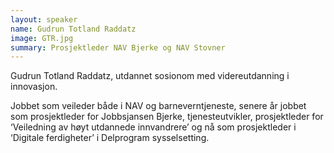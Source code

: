 ```yaml
---
layout: speaker
name: Gudrun Totland Raddatz
image: GTR.jpg
summary: Prosjektleder NAV Bjerke og NAV Stovner
---
```

Gudrun Totland Raddatz, utdannet sosionom med videreutdanning i innovasjon.

Jobbet som veileder både i NAV og barneverntjeneste, senere år jobbet som prosjektleder for Jobbsjansen Bjerke, tjenesteutvikler, prosjektleder for ‘Veiledning av høyt utdannede innvandrere’ og nå som prosjektleder i ‘Digitale ferdigheter’ i Delprogram sysselsetting.

